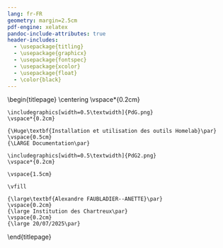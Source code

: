 ```yaml
---
lang: fr-FR
geometry: margin=2.5cm
pdf-engine: xelatex
pandoc-include-attributes: true
header-includes:
  - \usepackage{titling}
  - \usepackage{graphicx}
  - \usepackage{fontspec}
  - \usepackage{xcolor}
  - \usepackage{float}
  - \color{black}
---
```


\begin{titlepage}
    \centering
    \vspace*{0.2cm}

    \includegraphics[width=0.5\textwidth]{PdG.png}
    \vspace*{0.2cm}

    {\Huge\textbf{Installation et utilisation des outils Homelab}\par}
    \vspace{0.5cm}
    {\LARGE Documentation\par}

    \includegraphics[width=0.5\textwidth]{PdG2.png}
    \vspace*{0.2cm}

    \vspace{1.5cm}

    \vfill

    {\large\textbf{Alexandre FAUBLADIER--ANETTE}\par}
    \vspace{0.2cm}
    {\large Institution des Chartreux\par}
    \vspace{0.2cm}
    {\large 20/07/2025\par}
\end{titlepage}
